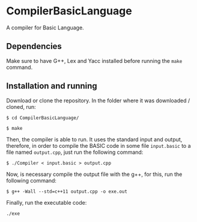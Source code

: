# CompilerBasicLanguage
A compiler for Basic Language.

## Dependencies
Make sure to have G++, Lex and Yacc installed before running the `make` command.

## Installation and running

Download or clone the repository. In the folder where it was downloaded / cloned, run:

`$ cd CompilerBasicLanguage/`

`$ make`

Then, the compiler is able to run. It uses the standard input and output, therefore, in order to compile the BASIC code in some file `input.basic` to a file named `output.cpp`, just run the following command:

`$ ./Compiler < input.basic > output.cpp`

Now, is necessary compile the output file with the g++, for this, run the following command:

`$ g++ -Wall --std=c++11 output.cpp -o exe.out` 

Finally, run the executable code:

`./exe`

